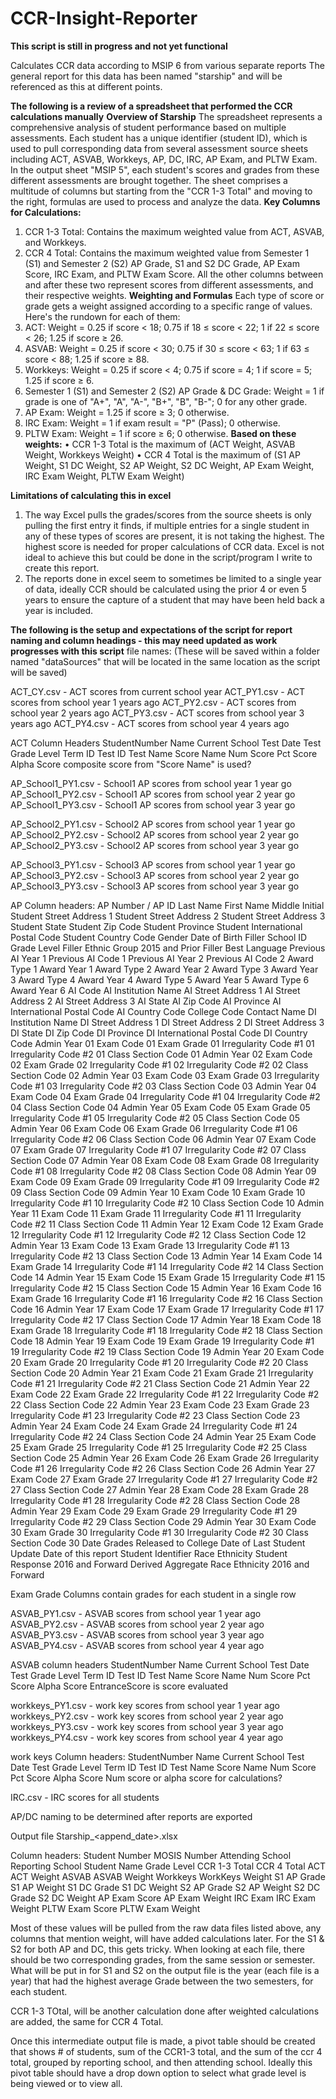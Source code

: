 # CCR-Insight-Reporter
**This script is still in progress and not yet functional**

Calculates CCR data according to MSIP 6 from various separate reports
The general report for this data has been named "starship" and will be referenced as this at different points. 

**The following is a review of a spreadsheet that performed the CCR calculations manually**
**Overview of Starship**
The spreadsheet represents a comprehensive analysis of student performance based on multiple assessments. Each student has a unique identifier (student ID), which is used to pull corresponding data from several assessment source sheets including ACT, ASVAB, Workkeys, AP, DC, IRC, AP Exam, and PLTW Exam.
In the output sheet "MSIP 5", each student's scores and grades from these different assessments are brought together. The sheet comprises a multitude of columns but starting from the "CCR 1-3 Total" and moving to the right, formulas are used to process and analyze the data.
**Key Columns for Calculations:**
1.	CCR 1-3 Total: Contains the maximum weighted value from ACT, ASVAB, and Workkeys.
2.	CCR 4 Total: Contains the maximum weighted value from Semester 1 (S1) and Semester 2 (S2) AP Grade, S1 and S2 DC Grade, AP Exam Score, IRC Exam, and PLTW Exam Score.
All the other columns between and after these two represent scores from different assessments, and their respective weights.
**Weighting and Formulas**
Each type of score or grade gets a weight assigned according to a specific range of values. Here's the rundown for each of them:
1.	ACT: Weight = 0.25 if score < 18; 0.75 if 18 ≤ score < 22; 1 if 22 ≤ score < 26; 1.25 if score ≥ 26.
2.	ASVAB: Weight = 0.25 if score < 30; 0.75 if 30 ≤ score < 63; 1 if 63 ≤ score < 88; 1.25 if score ≥ 88.
3.	Workkeys: Weight = 0.25 if score < 4; 0.75 if score = 4; 1 if score = 5; 1.25 if score ≥ 6.
4.	Semester 1 (S1) and Semester 2 (S2) AP Grade & DC Grade: Weight = 1 if grade is one of "A+", "A", "A-", "B+", "B", "B-"; 0 for any other grade.
5.	AP Exam: Weight = 1.25 if score ≥ 3; 0 otherwise.
6.	IRC Exam: Weight = 1 if exam result = "P" (Pass); 0 otherwise.
7.	PLTW Exam: Weight = 1 if score ≥ 6; 0 otherwise.
**Based on these weights:**
•	CCR 1-3 Total is the maximum of (ACT Weight, ASVAB Weight, Workkeys Weight)
•	CCR 4 Total is the maximum of (S1 AP Weight, S1 DC Weight, S2 AP Weight, S2 DC Weight, AP Exam Weight, IRC Exam Weight, PLTW Exam Weight)



**Limitations of calculating this in excel**
1.	The way Excel pulls the grades/scores from the source sheets is only pulling the first entry it finds, if multiple entries for a single student in any of these types of scores are present, it is not taking the highest. The highest score is needed for proper calculations of CCR data. Excel is not ideal to achieve this but could be done in the script/program I write to create this report. 
2. The reports done in excel seem to sometimes be limited to a single year of data, ideally CCR should be calculated using the prior 4 or even 5 years to ensure the capture of a student that may have been held back a year is included.


**The following is the setup and expectations of the script for report naming and column headings - this may need updated as work progresses with this script**
file names: (These will be saved within a folder named "dataSources" that will be located in the same location as the script will be saved)

ACT_CY.csv - ACT scores from current school year
ACT_PY1.csv - ACT scores from school year 1 years ago
ACT_PY2.csv - ACT scores from school year 2 years ago
ACT_PY3.csv - ACT scores from school year 3 years ago
ACT_PY4.csv - ACT scores from school year 4 years ago

ACT Column Headers
StudentNumber	Name	Current School	Test Date	Test Grade Level	Term ID	Test ID	Test Name	Score Name	Num Score	Pct Score	Alpha Score
composite score from "Score Name" is used? 

AP_School1_PY1.csv - School1 AP scores from school year 1 year go
AP_School1_PY2.csv - School1 AP scores from school year 2 year go
AP_School1_PY3.csv - School1 AP scores from school year 3 year go

AP_School2_PY1.csv - School2 AP scores from school year 1 year go
AP_School2_PY2.csv - School2 AP scores from school year 2 year go
AP_School2_PY3.csv - School2 AP scores from school year 3 year go

AP_School3_PY1.csv - School3 AP scores from school year 1 year go
AP_School3_PY2.csv - School3 AP scores from school year 2 year go
AP_School3_PY3.csv - School3 AP scores from school year 3 year go

AP Column headers:
AP Number / AP ID	Last Name	First Name	Middle Initial	Student Street Address 1	Student Street Address 2	Student Street Address 3	Student State	Student Zip Code	Student Province	Student International Postal Code	Student Country Code	Gender	Date of Birth	Filler	School ID	Grade Level	Filler	Ethnic Group 2015 and Prior	Filler	Best Language	Previous AI Year 1	Previous AI Code 1	Previous AI Year 2	Previous AI Code 2	Award Type 1	Award Year 1	Award Type 2	Award Year 2	Award Type 3	Award Year 3	Award Type 4	Award Year 4	Award Type 5	Award Year 5	Award Type 6	Award Year 6	AI Code	AI Institution Name	AI Street Address 1	AI Street Address 2	AI Street Address 3	AI State	AI Zip Code	AI Province	AI International Postal Code	AI Country Code	College Code	Contact Name	DI Institution Name	DI Street Address 1	DI Street Address 2	DI Street Address 3	DI State	DI Zip Code	DI Province	DI International Postal Code	DI Country Code	Admin Year 01	Exam Code 01	Exam Grade 01	Irregularity Code #1 01	Irregularity Code #2 01	Class Section Code 01	Admin Year 02	Exam Code 02	Exam Grade 02	Irregularity Code #1 02	Irregularity Code #2 02	Class Section Code 02	Admin Year 03	Exam Code 03	Exam Grade 03	Irregularity Code #1 03	Irregularity Code #2 03	Class Section Code 03	Admin Year 04	Exam Code 04	Exam Grade 04	Irregularity Code #1 04	Irregularity Code #2 04	Class Section Code 04	Admin Year 05	Exam Code 05	Exam Grade 05	Irregularity Code #1 05	Irregularity Code #2 05	Class Section Code 05	Admin Year 06	Exam Code 06	Exam Grade 06	Irregularity Code #1 06	Irregularity Code #2 06	Class Section Code 06	Admin Year 07	Exam Code 07	Exam Grade 07	Irregularity Code #1 07	Irregularity Code #2 07	Class Section Code 07	Admin Year 08	Exam Code 08	Exam Grade 08	Irregularity Code #1 08	Irregularity Code #2 08	Class Section Code 08	Admin Year 09	Exam Code 09	Exam Grade 09	Irregularity Code #1 09	Irregularity Code #2 09	Class Section Code 09	Admin Year 10	Exam Code 10	Exam Grade 10	Irregularity Code #1 10	Irregularity Code #2 10	Class Section Code 10	Admin Year 11	Exam Code 11	Exam Grade 11	Irregularity Code #1 11	Irregularity Code #2 11	Class Section Code 11	Admin Year 12	Exam Code 12	Exam Grade 12	Irregularity Code #1 12	Irregularity Code #2 12	Class Section Code 12	Admin Year 13	Exam Code 13	Exam Grade 13	Irregularity Code #1 13	Irregularity Code #2 13	Class Section Code 13	Admin Year 14	Exam Code 14	Exam Grade 14	Irregularity Code #1 14	Irregularity Code #2 14	Class Section Code 14	Admin Year 15	Exam Code 15	Exam Grade 15	Irregularity Code #1 15	Irregularity Code #2 15	Class Section Code 15	Admin Year 16	Exam Code 16	Exam Grade 16	Irregularity Code #1 16	Irregularity Code #2 16	Class Section Code 16	Admin Year 17	Exam Code 17	Exam Grade 17	Irregularity Code #1 17	Irregularity Code #2 17	Class Section Code 17	Admin Year 18	Exam Code 18	Exam Grade 18	Irregularity Code #1 18	Irregularity Code #2 18	Class Section Code 18	Admin Year 19	Exam Code 19	Exam Grade 19	Irregularity Code #1 19	Irregularity Code #2 19	Class Section Code 19	Admin Year 20	Exam Code 20	Exam Grade 20	Irregularity Code #1 20	Irregularity Code #2 20	Class Section Code 20	Admin Year 21	Exam Code 21	Exam Grade 21	Irregularity Code #1 21	Irregularity Code #2 21	Class Section Code 21	Admin Year 22	Exam Code 22	Exam Grade 22	Irregularity Code #1 22	Irregularity Code #2 22	Class Section Code 22	Admin Year 23	Exam Code 23	Exam Grade 23	Irregularity Code #1 23	Irregularity Code #2 23	Class Section Code 23	Admin Year 24	Exam Code 24	Exam Grade 24	Irregularity Code #1 24	Irregularity Code #2 24	Class Section Code 24	Admin Year 25	Exam Code 25	Exam Grade 25	Irregularity Code #1 25	Irregularity Code #2 25	Class Section Code 25	Admin Year 26	Exam Code 26	Exam Grade 26	Irregularity Code #1 26	Irregularity Code #2 26	Class Section Code 26	Admin Year 27	Exam Code 27	Exam Grade 27	Irregularity Code #1 27	Irregularity Code #2 27	Class Section Code 27	Admin Year 28	Exam Code 28	Exam Grade 28	Irregularity Code #1 28	Irregularity Code #2 28	Class Section Code 28	Admin Year 29	Exam Code 29	Exam Grade 29	Irregularity Code #1 29	Irregularity Code #2 29	Class Section Code 29	Admin Year 30	Exam Code 30	Exam Grade 30	Irregularity Code #1 30	Irregularity Code #2 30	Class Section Code 30	Date Grades Released to College	Date of Last Student Update	Date of this report	Student Identifier	Race Ethnicity Student Response 2016 and Forward	Derived Aggregate Race Ethnicity 2016 and Forward

Exam Grade Columns contain grades for each student in a single row

ASVAB_PY1.csv - ASVAB scores from school year 1 year ago
ASVAB_PY2.csv - ASVAB scores from school year 2 year ago
ASVAB_PY3.csv - ASVAB scores from school year 3 year ago
ASVAB_PY4.csv - ASVAB scores from school year 4 year ago

ASVAB column headers
StudentNumber	Name	Current School	Test Date	Test Grade Level	Term ID	Test ID	Test Name	Score Name	Num Score	Pct Score	Alpha Score
EntranceScore is score evaluated


workkeys_PY1.csv - work key scores from school year 1 year ago
workkeys_PY2.csv - work key scores from school year 2 year ago
workkeys_PY3.csv - work key scores from school year 3 year ago
workkeys_PY4.csv - work key scores from school year 4 year ago

work keys Column headers:
StudentNumber	Name	Current School	Test Date	Test Grade Level	Term ID	Test ID	Test Name	Score Name	Num Score	Pct Score	Alpha Score
Num score or alpha score for calculations?

IRC.csv - IRC scores for all students

AP/DC naming to be determined after reports are exported

Output file
Starship_<append_date>.xlsx

Column headers:
Student Number	MOSIS Number	Attending School	Reporting School	Student Name	Grade Level	CCR 1-3 Total	CCR 4 Total	ACT	ACT Weight	ASVAB	ASVAB Weight	Workkeys	WorkKeys Weight	S1 AP Grade	S1 AP Weight	S1 DC Grade	S1 DC Weight	S2 AP Grade	S2 AP Weight	S2 DC Grade	S2 DC Weight	AP Exam Score	AP Exam Weight	IRC Exam	IRC Exam Weight	PLTW Exam Score	PLTW Exam Weight

Most of these values will be pulled from the raw data files listed above, any columns that mention weight, will have added calculations later. For the S1 & S2 for both AP and DC, this gets tricky. When looking at each file, there should be two corresponding grades, from the same session or semester. What will be put in for S1 and S2 on the output file is the year (each file is a year) that had the highest average Grade between the two semesters, for each student. 

CCR 1-3 TOtal, will be another calculation done after weighted calculations are added, the same for CCR 4 Total. 

Once this intermediate output file is made, a pivot table should be created that shows # of students, sum of the CCR1-3 total, and the sum of the ccr 4 total, grouped by reporting school, and then attending school. Ideally this pivot table should have a drop down option to select what grade level is being viewed or to view all. 
